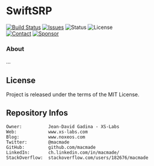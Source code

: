 SwiftSRP
========

[![Build Status](https://img.shields.io/github/actions/workflow/status/macmade/SwiftSRP/ci-mac.yaml?label=macOS&logo=apple)](https://github.com/macmade/SwiftSRP/actions/workflows/ci-mac.yaml)
[![Issues](http://img.shields.io/github/issues/macmade/SwiftSRP.svg?logo=github)](https://github.com/macmade/SwiftSRP/issues)
![Status](https://img.shields.io/badge/status-active-brightgreen.svg?logo=git)
![License](https://img.shields.io/badge/license-mit-brightgreen.svg?logo=open-source-initiative)  
[![Contact](https://img.shields.io/badge/follow-@macmade-blue.svg?logo=twitter&style=social)](https://twitter.com/macmade)
[![Sponsor](https://img.shields.io/badge/sponsor-macmade-pink.svg?logo=github-sponsors&style=social)](https://github.com/sponsors/macmade)

### About

...

License
-------

Project is released under the terms of the MIT License.

Repository Infos
----------------

    Owner:          Jean-David Gadina - XS-Labs
    Web:            www.xs-labs.com
    Blog:           www.noxeos.com
    Twitter:        @macmade
    GitHub:         github.com/macmade
    LinkedIn:       ch.linkedin.com/in/macmade/
    StackOverflow:  stackoverflow.com/users/182676/macmade
